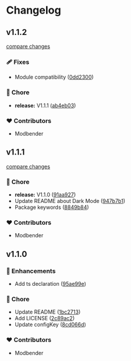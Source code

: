 # Changelog


## v1.1.2

[compare changes](https://github.com/modbender/nuxt-bootstrap-css/compare/v1.1.1...v1.1.2)

### 🩹 Fixes

- Module compatibility ([0dd2300](https://github.com/modbender/nuxt-bootstrap-css/commit/0dd2300))

### 🏡 Chore

- **release:** V1.1.1 ([ab4eb03](https://github.com/modbender/nuxt-bootstrap-css/commit/ab4eb03))

### ❤️ Contributors

- Modbender

## v1.1.1

[compare changes](https://github.com/modbender/nuxt-bootstrap-css/compare/v1.1.0...v1.1.1)

### 🏡 Chore

- **release:** V1.1.0 ([91aa927](https://github.com/modbender/nuxt-bootstrap-css/commit/91aa927))
- Update README about Dark Mode ([947b7b1](https://github.com/modbender/nuxt-bootstrap-css/commit/947b7b1))
- Package keywords ([8849b84](https://github.com/modbender/nuxt-bootstrap-css/commit/8849b84))

### ❤️ Contributors

- Modbender

## v1.1.0


### 🚀 Enhancements

- Add ts declaration ([95ae99e](https://github.com/modbender/nuxt-bootstrap-css/commit/95ae99e))

### 🏡 Chore

- Update README ([1bc2713](https://github.com/modbender/nuxt-bootstrap-css/commit/1bc2713))
- Add LICENSE ([2c89ac2](https://github.com/modbender/nuxt-bootstrap-css/commit/2c89ac2))
- Update configKey ([8cd066d](https://github.com/modbender/nuxt-bootstrap-css/commit/8cd066d))

### ❤️ Contributors

- Modbender

